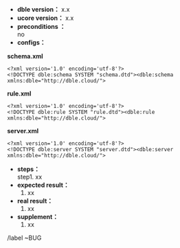 * **dble version：** x.x 
* **ucore version：** x.x 
* **preconditions ：**  
no
* **configs：** 

**schema.xml**  

```
<?xml version='1.0' encoding='utf-8'?>
<!DOCTYPE dble:schema SYSTEM "schema.dtd"><dble:schema xmlns:dble="http://dble.cloud/">

```

**rule.xml**  

```
<?xml version='1.0' encoding='utf-8'?>
<!DOCTYPE dble:rule SYSTEM "rule.dtd"><dble:rule xmlns:dble="http://dble.cloud/">

```

**server.xml**  

```
<?xml version='1.0' encoding='utf-8'?>
<!DOCTYPE dble:server SYSTEM "server.dtd"><dble:server xmlns:dble="http://dble.cloud/">

```

* **steps：**    
    step1.  xx
* **expected result：**  
    1.  xx
* **real result：**  
    1.  xx
* **supplement：**  
    1.  xx


/label ~BUG 